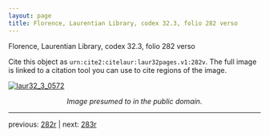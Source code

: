 ```yaml
---
layout: page
title: Florence, Laurentian Library, codex 32.3, folio 282 verso
---
```


Florence, Laurentian Library, codex 32.3, folio 282 verso

Cite this object as `urn:cite2:citelaur:laur32pages.v1:282v`.  The full image is linked to a citation tool you can use to cite regions of the image.

[![laur32_3_0572](http://www.homermultitext.org/iipsrv?IIIF=/project/homer/pyramidal/deepzoom/citelaur/laur32imgs/v1/laur32_3_0572.tif/full/800,/0/default.jpg)](http://www.homermultitext.org/ict2/?urn=urn:cite2:citelaur:laur32imgs.v1:laur32_3_0572) 

<p style="text-align: center; font-style: italic;">Image presumed to in the public domain.</p>

---

previous: [282r](../282r/) | next: [283r](../283r/)